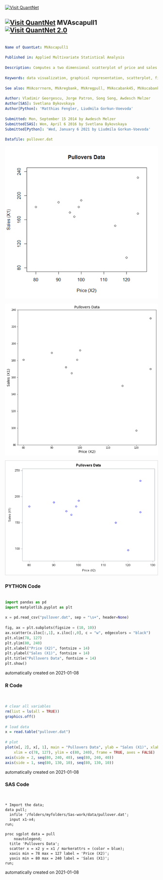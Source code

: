 [<img src="https://github.com/QuantLet/Styleguide-and-FAQ/blob/master/pictures/banner.png" width="888" alt="Visit QuantNet">](http://quantlet.de/)

## [<img src="https://github.com/QuantLet/Styleguide-and-FAQ/blob/master/pictures/qloqo.png" alt="Visit QuantNet">](http://quantlet.de/) **MVAscapull1** [<img src="https://github.com/QuantLet/Styleguide-and-FAQ/blob/master/pictures/QN2.png" width="60" alt="Visit QuantNet 2.0">](http://quantlet.de/)

```yaml

Name of QuantLet: MVAscapull1

Published in: Applied Multivariate Statistical Analysis

Description: Computes a two dimensional scatterplot of price and sales from the pullovers data set.

Keywords: data visualization, graphical representation, scatterplot, financial, plot, sas

See also: MVAcorrnorm, MVAregbank, MVAregpull, MVAscabank45, MVAscabank56, MVAscabank456, MVAscacar, MVAscapull2, MVAdraftbank4, MVAdrafthousing, MVAdrafthousingt

Author: Vladimir Georgescu, Jorge Patron, Song Song, Awdesch Melzer
Author[SAS]: Svetlana Bykovskaya
Author[Python]: 'Matthias Fengler, Liudmila Gorkun-Voevoda'

Submitted: Mon, September 15 2014 by Awdesch Melzer
Submitted[SAS]: Wen, April 6 2016 by Svetlana Bykovskaya
Submitted[Python]: 'Wed, January 6 2021 by Liudmila Gorkun-Voevoda'

Datafile: pullover.dat

```

![Picture1](MVAscapull1_1.png)

![Picture2](MVAscapull1_python.png)

![Picture3](MVAscapull1_sas.png)

### PYTHON Code
```python

import pandas as pd
import matplotlib.pyplot as plt

x = pd.read_csv("pullover.dat", sep = "\s+", header=None)

fig, ax = plt.subplots(figsize = (10, 10))
ax.scatter(x.iloc[:,1], x.iloc[:,0], c = "w", edgecolors = "black")
plt.xlim(78, 127)
plt.ylim(80, 240)
plt.xlabel("Price (X2)", fontsize = 14)
plt.ylabel("Sales (X1)", fontsize = 14)
plt.title("Pullovers Data", fontsize = 14)
plt.show()
```

automatically created on 2021-01-08

### R Code
```r


# clear all variables
rm(list = ls(all = TRUE))
graphics.off()

# load data
x = read.table("pullover.dat")

# plot
plot(x[, 2], x[, 1], main = "Pullovers Data", ylab = "Sales (X1)", xlab = "Price (X2)", 
    xlim = c(78, 127), ylim = c(80, 240), frame = TRUE, axes = FALSE)
axis(side = 2, seq(80, 240, 40), seq(80, 240, 40))
axis(side = 1, seq(80, 130, 10), seq(80, 130, 10))

```

automatically created on 2021-01-08

### SAS Code
```sas


* Import the data;
data pull;
  infile '/folders/myfolders/Sas-work/data/pullover.dat';
  input x1-x4; 
run;

proc sgplot data = pull
    noautolegend;
  title 'Pullovers Data';
  scatter x = x2 y = x1 / markerattrs = (color = blue);
  xaxis min = 78 max = 127 label = 'Price (X2)';
  yaxis min = 80 max = 240 label = 'Sales (X1)';
run;
```

automatically created on 2021-01-08